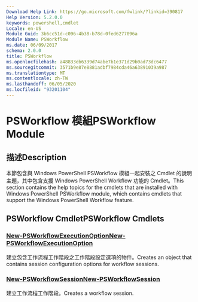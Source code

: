 ```yaml
---
Download Help Link: https://go.microsoft.com/fwlink/?linkid=390817
Help Version: 5.2.0.0
keywords: powershell,cmdlet
Locale: en-US
Module Guid: 3b6cc51d-c096-4b38-b78d-0fed6277096a
Module Name: PSWorkflow
ms.date: 06/09/2017
schema: 2.0.0
title: PSWorkflow
ms.openlocfilehash: a48833eb6339d74abe7b1e371d29b0ad73dc6477
ms.sourcegitcommit: 3571b9e87e8881adbf7984cda46a63891039a987
ms.translationtype: MT
ms.contentlocale: zh-TW
ms.lasthandoff: 06/05/2020
ms.locfileid: "93201104"
---
```

# <span data-ttu-id="13bdb-103">PSWorkflow 模組</span><span class="sxs-lookup"><span data-stu-id="13bdb-103">PSWorkflow Module</span></span>

## <span data-ttu-id="13bdb-104">描述</span><span class="sxs-lookup"><span data-stu-id="13bdb-104">Description</span></span>

<span data-ttu-id="13bdb-105">本節包含與 Windows PowerShell PSWorkflow 模組一起安裝之 Cmdlet 的說明主題，其中包含支援 Windows PowerShell Workflow 功能的 Cmdlet。</span><span class="sxs-lookup"><span data-stu-id="13bdb-105">This section contains the help topics for the cmdlets that are installed with Windows PowerShell PSWorkflow module, which contains cmdlets that support the Windows PowerShell Workflow feature.</span></span>

## <span data-ttu-id="13bdb-106">PSWorkflow Cmdlet</span><span class="sxs-lookup"><span data-stu-id="13bdb-106">PSWorkflow Cmdlets</span></span>

### [<span data-ttu-id="13bdb-107">New-PSWorkflowExecutionOption</span><span class="sxs-lookup"><span data-stu-id="13bdb-107">New-PSWorkflowExecutionOption</span></span>](New-PSWorkflowExecutionOption.md)
<span data-ttu-id="13bdb-108">建立包含工作流程工作階段之工作階段設定選項的物件。</span><span class="sxs-lookup"><span data-stu-id="13bdb-108">Creates an object that contains session configuration options for workflow sessions.</span></span>

### [<span data-ttu-id="13bdb-109">New-PSWorkflowSession</span><span class="sxs-lookup"><span data-stu-id="13bdb-109">New-PSWorkflowSession</span></span>](New-PSWorkflowSession.md)
<span data-ttu-id="13bdb-110">建立工作流程工作階段。</span><span class="sxs-lookup"><span data-stu-id="13bdb-110">Creates a workflow session.</span></span>
